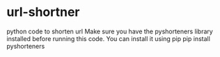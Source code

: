 # url-shortner
python code to shorten url
Make sure you have the pyshorteners library installed before running this code. You can install it using pip
pip install pyshorteners
